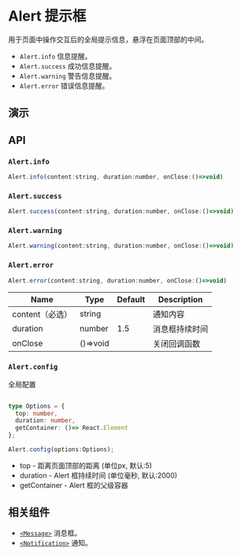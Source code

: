 # Alert 提示框 [<i class="icon icon-edit2" ></i>](https://github.com/rsuite/rsuite.github.io/blob/master/src/components/alert/index.md)

用于页面中操作交互后的全局提示信息，悬浮在页面顶部的中间。

- `Alert.info` 信息提醒。
- `Alert.success` 成功信息提醒。
- `Alert.warning` 警告信息提醒。
- `Alert.error` 错误信息提醒。

## 演示

<!--{demo}-->

## API

### `Alert.info`

```js
Alert.info(content:string, duration:number, onClose:()=>void)
```

### `Alert.success`

```js
Alert.success(content:string, duration:number, onClose:()=>void)
```

### `Alert.warning`

```js
Alert.warning(content:string, duration:number, onClose:()=>void)
```


### `Alert.error`

```js
Alert.error(content:string, duration:number, onClose:()=>void)
```

| Name        | Type     | Default | Description |
|-------------|----------|---------|-------------|
| content（必选） | string   |         | 通知内容        |
| duration    | number   | 1.5     | 消息框持续时间     |
| onClose     | ()=>void |         | 关闭回调函数      |


### `Alert.config`

全局配置

```typescript

type Options = {
  top: number,
  duration: number,
  getContainer: ()=> React.Element
};

Alert.config(options:Options);

```

- top - 距离页面顶部的距离 (单位px, 默认:5)
- duration - Alert 框持续时间 (单位毫秒, 默认:2000)
- getContainer - Alert 框的父级容器


## 相关组件

- [`<Message>`](/components/message) 消息框。
- [`<Notification>`](/components/notification) 通知。